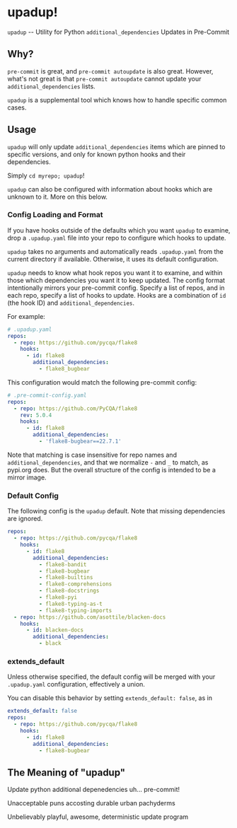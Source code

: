 # upadup!

`upadup` -- Utility for Python `additional_dependencies` Updates in Pre-Commit

## Why?

`pre-commit` is great, and `pre-commit autoupdate` is also great.
However, what's not great is that `pre-commit autoupdate` cannot update your
`additional_dependencies` lists.

`upadup` is a supplemental tool which knows how to handle specific common cases.

## Usage

`upadup` will only update `additional_dependencies` items which are pinned to
specific versions, and only for known python hooks and their dependencies.

Simply `cd myrepo; upadup`!

`upadup` can also be configured with information about hooks which are unknown
to it. More on this below.

### Config Loading and Format

If you have hooks outside of the defaults which you want `upadup` to examine,
drop a `.upadup.yaml` file into your repo to configure which hooks to update.

`upadup` takes no arguments and automatically reads `.upadup.yaml` from the current
directory if available.
Otherwise, it uses its default configuration.

`upadup` needs to know what hook repos you want it to examine, and within those
which dependencies you want it to keep updated.
The config format intentionally mirrors your pre-commit config. Specify a list
of repos, and in each repo, specify a list of hooks to update. Hooks are a
combination of `id` (the hook ID) and `additional_dependencies`.

For example:

```yaml
# .upadup.yaml
repos:
  - repo: https://github.com/pycqa/flake8
    hooks:
      - id: flake8
        additional_dependencies:
          - flake8_bugbear
```

This configuration would match the following pre-commit config:

```yaml
# .pre-commit-config.yaml
repos:
  - repo: https://github.com/PyCQA/flake8
    rev: 5.0.4
    hooks:
      - id: flake8
        additional_dependencies:
          - 'flake8-bugbear==22.7.1'
```

Note that matching is case insensitive for repo names and
`additional_dependencies`, and that we normalize `-` and `_` to match, as
pypi.org does. But the overall structure of the config is intended to be a
mirror image.

### Default Config

The following config is the `upadup` default. Note that missing dependencies are
ignored.

```yaml
repos:
  - repo: https://github.com/pycqa/flake8
    hooks:
      - id: flake8
        additional_dependencies:
          - flake8-bandit
          - flake8-bugbear
          - flake8-builtins
          - flake8-comprehensions
          - flake8-docstrings
          - flake8-pyi
          - flake8-typing-as-t
          - flake8-typing-imports
  - repo: https://github.com/asottile/blacken-docs
    hooks:
      - id: blacken-docs
        additional_dependencies:
          - black
```

### extends_default

Unless otherwise specified, the default config will be merged with your
`.upadup.yaml` configuration, effectively a union.

You can disable this behavior by setting `extends_default: false`, as in

```yaml
extends_default: false
repos:
  - repo: https://github.com/pycqa/flake8
    hooks:
      - id: flake8
        additional_dependencies:
          - flake8-bugbear
```

## The Meaning of "upadup"

Update python additional depenedencies uh... pre-commit!

Unacceptable puns accosting durable urban pachyderms

Unbelievably playful, awesome, deterministic update program
